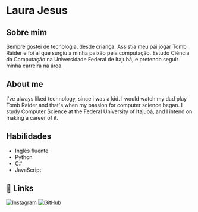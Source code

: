 
# Laura Jesus



## Sobre mim
Sempre gostei de tecnologia, desde criança. Assistia meu pai jogar Tomb Raider e foi aí que surgiu a minha paixão pela computação. 
Estudo Ciência da Computação na Universidade Federal de Itajubá, e pretendo seguir minha carreira na área.


## About me
I've always liked technology, since i was a kid. I would watch my dad play Tomb Raider and that's when my passion for computer science began. I study Computer Science at the Federal University of Itajubá, and I intend on making a career of it.


## Habilidades
- Inglês fluente
- Python
- C#
- JavaScript



## 🔗 Links

[![Instagram](https://img.shields.io/badge/Instagram-0A66C2?style=for-the-badge&logo=Instagram&logoColor=white)](https://www.linkedin.com/)
[![GitHub](https://img.shields.io/badge/GitHub-1DA1F2?style=for-the-badge&logo=GitHub&logoColor=white)](https://github.com/LauraJesus)

